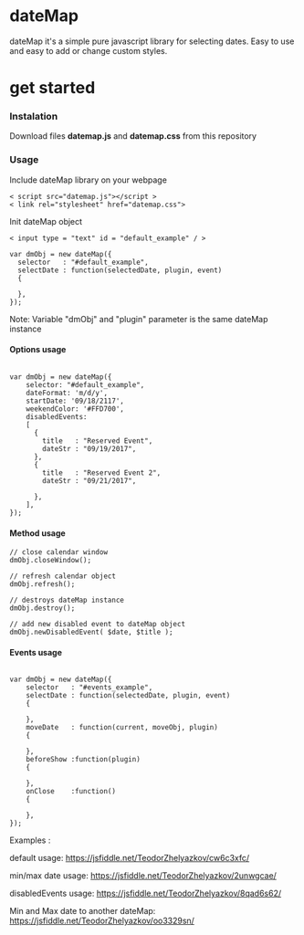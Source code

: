 # dateMap 
dateMap it's a simple pure javascript library for selecting dates. Easy to use and easy to add or change custom styles.

# get started 

<h3>Instalation</h3>

Download files <b>datemap.js</b> and <b>datemap.css</b> from this repository

<h3>Usage</h3>

Include dateMap library on your webpage

```
< script src="datemap.js"></script >
< link rel="stylesheet" href="datemap.css">
```

Init dateMap object

```
< input type = "text" id = "default_example" / >

var dmObj = new dateMap({
  selector   : "#default_example",
  selectDate : function(selectedDate, plugin, event)
  {
      
  },
});
```
Note: Variable "dmObj" and "plugin" parameter is the same dateMap instance 

<h4>Options usage </h4>

```

var dmObj = new dateMap({
    selector: "#default_example",
    dateFormat: 'm/d/y',
    startDate: '09/18/2117',
    weekendColor: '#FFD700',
    disabledEvents:
    [
      {
        title   : "Reserved Event",
        dateStr : "09/19/2017",
      },
      {
        title   : "Reserved Event 2",
        dateStr : "09/21/2017",

      },
    ],
});

```


<h4>Method usage </h4>

```
// close calendar window
dmObj.closeWindow();

// refresh calendar object
dmObj.refresh();

// destroys dateMap instance
dmObj.destroy();

// add new disabled event to dateMap object
dmObj.newDisabledEvent( $date, $title );
```

<h4>Events usage </h4>

```

var dmObj = new dateMap({
    selector   : "#events_example",
    selectDate : function(selectedDate, plugin, event)
    {

    },
    moveDate   : function(current, moveObj, plugin)
    {

    },
    beforeShow :function(plugin)
    {

    },
    onClose    :function()
    {

    },
});

```

Examples : 

  default usage:
    https://jsfiddle.net/TeodorZhelyazkov/cw6c3xfc/
    
  min/max date usage:
    https://jsfiddle.net/TeodorZhelyazkov/2unwgcae/
    
  disabledEvents usage:
    https://jsfiddle.net/TeodorZhelyazkov/8qad6s62/
  
  Min and Max date to another dateMap:
    https://jsfiddle.net/TeodorZhelyazkov/oo3329sn/
    
